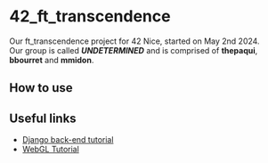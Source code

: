 # 42_ft_transcendence
Our ft_transcendence project for 42 Nice, started on May 2nd 2024.  
Our group is called ***UNDETERMINED*** and is comprised of **thepaqui**, **bbourret** and **mmidon**.

## How to use



## Useful links

- [Django back-end tutorial](https://www.w3schools.com/django/)
- [WebGL Tutorial](https://webglfundamentals.org/webgl/lessons/fr/)
